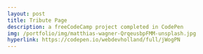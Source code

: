 ```yaml
---
layout: post
title: Tribute Page
description: a freeCodeCamp project completed in CodePen
img: /portfolio/img/matthias-wagner-QrqeusbpFMM-unsplash.jpg
hyperlink: https://codepen.io/webdevholland/full/jWogPN
---
```

